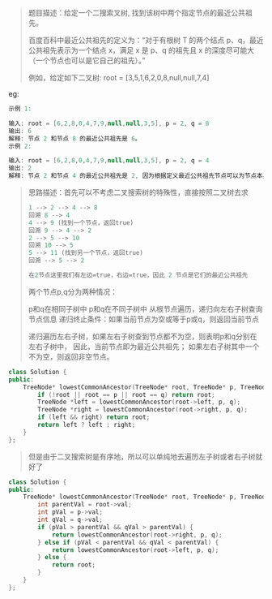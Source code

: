 > 题目描述：给定一个二搜索叉树, 找到该树中两个指定节点的最近公共祖先。
>
> 百度百科中最近公共祖先的定义为：“对于有根树 T 的两个结点 p、q，最近公共祖先表示为一个结点 x，满足 x 是 p、q 的祖先且 x 的深度尽可能大（一个节点也可以是它自己的祖先）。”
>
> 例如，给定如下二叉树:  root = [3,5,1,6,2,0,8,null,null,7,4]
>

eg:

```java
示例 1:

输入: root = [6,2,8,0,4,7,9,null,null,3,5], p = 2, q = 8
输出: 6 
解释: 节点 2 和节点 8 的最近公共祖先是 6。
示例 2:

输入: root = [6,2,8,0,4,7,9,null,null,3,5], p = 2, q = 4
输出: 2
解释: 节点 2 和节点 4 的最近公共祖先是 2, 因为根据定义最近公共祖先节点可以为节点本身。
```

> 思路描述：首先可以不考虑二叉搜索树的特殊性，直接按照二叉树去求
>
> ```c++
> 1 --> 2 --> 4 --> 8
> 回溯 8 --> 4
> 4 --> 9 (找到一个节点，返回true)
> 回溯 9 --> 4 --> 2
> 2 --> 5 --> 10
> 回溯 10 --> 5
> 5 --> 11 (找到另一个节点，返回true)
> 回溯 --> 5 --> 2
> 
> 在2节点这里我们有左边=true，右边=true，因此 2 节点是它们的最近公共祖先
> ```
>
> 两个节点p,q分为两种情况：
>
> p和q在相同子树中
> 	  p和q在不同子树中
> 从根节点遍历，递归向左右子树查询节点信息
> 递归终止条件：如果当前节点为空或等于p或q，则返回当前节点
>
> 递归遍历左右子树，如果左右子树查到节点都不为空，则表明p和q分别在左右子树中，	  因此，当前节点即为最近公共祖先；
> 	  如果左右子树其中一个不为空，则返回非空节点。

```C++
class Solution {
public:
    TreeNode* lowestCommonAncestor(TreeNode* root, TreeNode* p, TreeNode* q) {
        if (!root || root == p || root == q) return root;
        TreeNode *left = lowestCommonAncestor(root->left, p, q);
        TreeNode *right = lowestCommonAncestor(root->right, p, q);
        if (left && right) return root;
        return left ? left : right;
    }
};
```

> 但是由于二叉搜索树是有序地，所以可以单纯地去遍历左子树或者右子树就好了

```C++
class Solution {
public:
    TreeNode* lowestCommonAncestor(TreeNode* root, TreeNode* p, TreeNode* q) {
        int parentVal = root->val;
        int pVal = p->val;
        int qVal = q->val;
        if (pVal > parentVal && qVal > parentVal) {
            return lowestCommonAncestor(root->right, p, q);
        } else if (pVal < parentVal && qVal < parentVal) {
            return lowestCommonAncestor(root->left, p, q);
        } else {
            return root;
        }
    }
};
```



